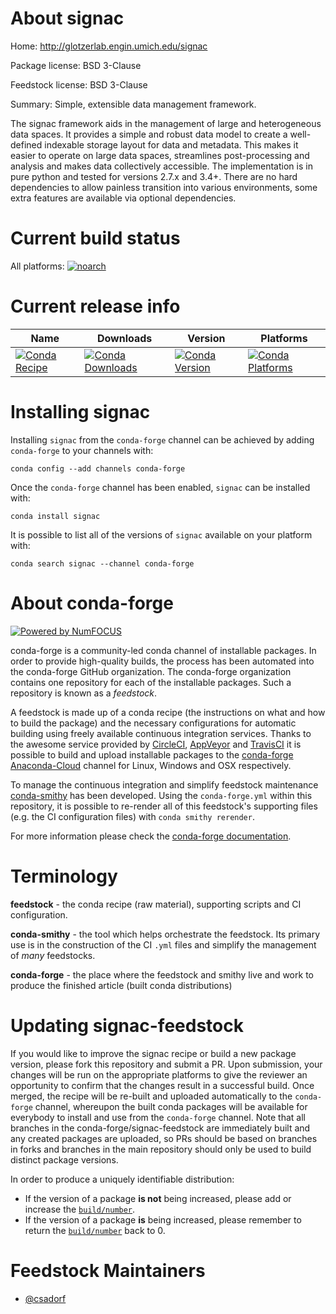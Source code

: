 <!--
# -*- mode: jinja -*-
-->

About signac
============

Home: http://glotzerlab.engin.umich.edu/signac

Package license: BSD 3-Clause

Feedstock license: BSD 3-Clause

Summary: Simple, extensible data management framework.

The signac framework aids in the management of large and heterogeneous
data spaces. It provides a simple and robust data model to create a
well-defined indexable storage layout for data and metadata.
This makes it easier to operate on large data spaces, streamlines
post-processing and analysis and makes data collectively accessible.
The implementation is in pure python and tested for versions 2.7.x and
3.4+. There are no hard dependencies to allow painless transition into
various environments, some extra features are available via optional
dependencies.


Current build status
====================

All platforms:
[![noarch](https://img.shields.io/circleci/project/github/conda-forge/signac-feedstock/master.svg?label=noarch)](https://circleci.com/gh/conda-forge/signac-feedstock)

Current release info
====================

| Name | Downloads | Version | Platforms |
| --- | --- | --- | --- |
| [![Conda Recipe](https://img.shields.io/badge/recipe-signac-green.svg)](https://anaconda.org/conda-forge/signac) | [![Conda Downloads](https://img.shields.io/conda/dn/conda-forge/signac.svg)](https://anaconda.org/conda-forge/signac) | [![Conda Version](https://img.shields.io/conda/vn/conda-forge/signac.svg)](https://anaconda.org/conda-forge/signac) | [![Conda Platforms](https://img.shields.io/conda/pn/conda-forge/signac.svg)](https://anaconda.org/conda-forge/signac) |

Installing signac
=================

Installing `signac` from the `conda-forge` channel can be achieved by adding `conda-forge` to your channels with:

```
conda config --add channels conda-forge
```

Once the `conda-forge` channel has been enabled, `signac` can be installed with:

```
conda install signac
```

It is possible to list all of the versions of `signac` available on your platform with:

```
conda search signac --channel conda-forge
```


About conda-forge
=================

[![Powered by NumFOCUS](https://img.shields.io/badge/powered%20by-NumFOCUS-orange.svg?style=flat&colorA=E1523D&colorB=007D8A)](http://numfocus.org)

conda-forge is a community-led conda channel of installable packages.
In order to provide high-quality builds, the process has been automated into the
conda-forge GitHub organization. The conda-forge organization contains one repository
for each of the installable packages. Such a repository is known as a *feedstock*.

A feedstock is made up of a conda recipe (the instructions on what and how to build
the package) and the necessary configurations for automatic building using freely
available continuous integration services. Thanks to the awesome service provided by
[CircleCI](https://circleci.com/), [AppVeyor](https://www.appveyor.com/)
and [TravisCI](https://travis-ci.org/) it is possible to build and upload installable
packages to the [conda-forge](https://anaconda.org/conda-forge)
[Anaconda-Cloud](https://anaconda.org/) channel for Linux, Windows and OSX respectively.

To manage the continuous integration and simplify feedstock maintenance
[conda-smithy](https://github.com/conda-forge/conda-smithy) has been developed.
Using the ``conda-forge.yml`` within this repository, it is possible to re-render all of
this feedstock's supporting files (e.g. the CI configuration files) with ``conda smithy rerender``.

For more information please check the [conda-forge documentation](https://conda-forge.org/docs/).

Terminology
===========

**feedstock** - the conda recipe (raw material), supporting scripts and CI configuration.

**conda-smithy** - the tool which helps orchestrate the feedstock.
                   Its primary use is in the construction of the CI ``.yml`` files
                   and simplify the management of *many* feedstocks.

**conda-forge** - the place where the feedstock and smithy live and work to
                  produce the finished article (built conda distributions)


Updating signac-feedstock
=========================

If you would like to improve the signac recipe or build a new
package version, please fork this repository and submit a PR. Upon submission,
your changes will be run on the appropriate platforms to give the reviewer an
opportunity to confirm that the changes result in a successful build. Once
merged, the recipe will be re-built and uploaded automatically to the
`conda-forge` channel, whereupon the built conda packages will be available for
everybody to install and use from the `conda-forge` channel.
Note that all branches in the conda-forge/signac-feedstock are
immediately built and any created packages are uploaded, so PRs should be based
on branches in forks and branches in the main repository should only be used to
build distinct package versions.

In order to produce a uniquely identifiable distribution:
 * If the version of a package **is not** being increased, please add or increase
   the [``build/number``](https://conda.io/docs/user-guide/tasks/build-packages/define-metadata.html#build-number-and-string).
 * If the version of a package **is** being increased, please remember to return
   the [``build/number``](https://conda.io/docs/user-guide/tasks/build-packages/define-metadata.html#build-number-and-string)
   back to 0.

Feedstock Maintainers
=====================

* [@csadorf](https://github.com/csadorf/)

